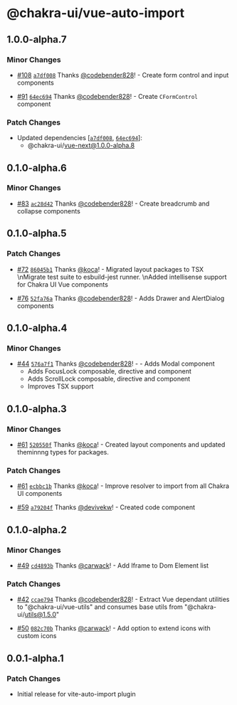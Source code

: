# @chakra-ui/vue-auto-import

## 1.0.0-alpha.7

### Minor Changes

- [#108](https://github.com/chakra-ui/chakra-ui-vue-next/pull/108) [`a7df008`](https://github.com/chakra-ui/chakra-ui-vue-next/commit/a7df008af57158fbd9240645d4177cf862ca764d) Thanks [@codebender828](https://github.com/codebender828)! - Create form control and input components

* [#91](https://github.com/chakra-ui/chakra-ui-vue-next/pull/91) [`64ec694`](https://github.com/chakra-ui/chakra-ui-vue-next/commit/64ec694a67bf0932ad8d7569cf4347cd1da48513) Thanks [@codebender828](https://github.com/codebender828)! - Create `CFormControl` component

### Patch Changes

- Updated dependencies [[`a7df008`](https://github.com/chakra-ui/chakra-ui-vue-next/commit/a7df008af57158fbd9240645d4177cf862ca764d), [`64ec694`](https://github.com/chakra-ui/chakra-ui-vue-next/commit/64ec694a67bf0932ad8d7569cf4347cd1da48513)]:
  - @chakra-ui/vue-next@1.0.0-alpha.8

## 0.1.0-alpha.6

### Minor Changes

- [#83](https://github.com/chakra-ui/chakra-ui-vue-next/pull/83) [`ac28d42`](https://github.com/chakra-ui/chakra-ui-vue-next/commit/ac28d4217c3afb83383801316876f982163c5f5c) Thanks [@codebender828](https://github.com/codebender828)! - Create breadcrumb and collapse components

## 0.1.0-alpha.5

### Patch Changes

- [#72](https://github.com/chakra-ui/chakra-ui-vue-next/pull/72) [`86045b1`](https://github.com/chakra-ui/chakra-ui-vue-next/commit/86045b1c34a21c05f93015489a461887beffee27) Thanks [@koca](https://github.com/koca)! - Migrated layout packages to TSX \nMigrate test suite to esbuild-jest runner. \nAdded intellisense support for Chakra UI Vue components

* [#76](https://github.com/chakra-ui/chakra-ui-vue-next/pull/76) [`52fa76a`](https://github.com/chakra-ui/chakra-ui-vue-next/commit/52fa76ab461cf53ac619bcab0e591fe525a7a30b) Thanks [@codebender828](https://github.com/codebender828)! - Adds Drawer and AlertDialog components

## 0.1.0-alpha.4

### Minor Changes

- [#44](https://github.com/chakra-ui/chakra-ui-vue-next/pull/44) [`576a7f1`](https://github.com/chakra-ui/chakra-ui-vue-next/commit/576a7f12c179852ebfd9ee1905764357d7698dd6) Thanks [@codebender828](https://github.com/codebender828)! - - Adds Modal component
  - Adds FocusLock composable, directive and component
  - Adds ScrollLock composable, directive and component
  - Improves TSX support

## 0.1.0-alpha.3

### Minor Changes

- [#61](https://github.com/chakra-ui/chakra-ui-vue-next/pull/61) [`520550f`](https://github.com/chakra-ui/chakra-ui-vue-next/commit/520550f0a233af45d83a5dd49907646422b39eb9) Thanks [@koca](https://github.com/koca)! - Created layout components and updated theminnng types for packages.

### Patch Changes

- [#61](https://github.com/chakra-ui/chakra-ui-vue-next/pull/61) [`ecbbc1b`](https://github.com/chakra-ui/chakra-ui-vue-next/commit/ecbbc1b8b01ef849a7278127788d8f26ca3e3dd4) Thanks [@koca](https://github.com/koca)! - Improve resolver to import from all Chakra UI components

* [#59](https://github.com/chakra-ui/chakra-ui-vue-next/pull/59) [`a79204f`](https://github.com/chakra-ui/chakra-ui-vue-next/commit/a79204f8a6786fdb6456632350480a14e17ad345) Thanks [@devivekw](https://github.com/devivekw)! - Created code component

## 0.1.0-alpha.2

### Minor Changes

- [#49](https://github.com/chakra-ui/chakra-ui-vue-next/pull/49) [`cd4893b`](https://github.com/chakra-ui/chakra-ui-vue-next/commit/cd4893b6a27df39b59066c6e1d714b3830cf41bd) Thanks [@carwack](https://github.com/carwack)! - Add Iframe to Dom Element list

### Patch Changes

- [#42](https://github.com/chakra-ui/chakra-ui-vue-next/pull/42) [`ccae794`](https://github.com/chakra-ui/chakra-ui-vue-next/commit/ccae794937096c98b50dd5b72ac21856bd0e0e67) Thanks [@codebender828](https://github.com/codebender828)! - Extract Vue dependant utilities to "@chakra-ui/vue-utils" and consumes base utils from "@chakra-ui/utils@1.5.0"

* [#50](https://github.com/chakra-ui/chakra-ui-vue-next/pull/50) [`082c70b`](https://github.com/chakra-ui/chakra-ui-vue-next/commit/082c70b03bd0e07704e1285592f515b3a43073b4) Thanks [@carwack](https://github.com/carwack)! - Add option to extend icons with custom icons

## 0.0.1-alpha.1

### Patch Changes

- Initial release for vite-auto-import plugin
